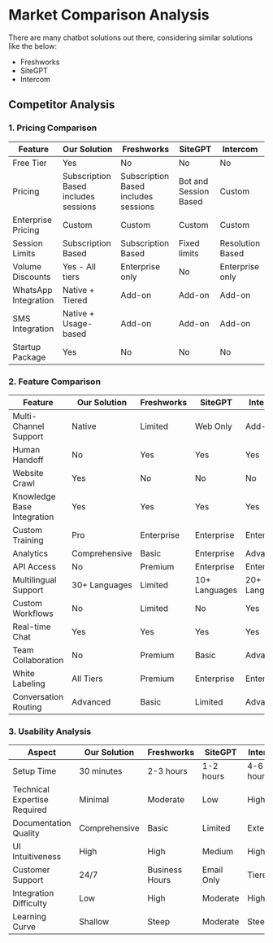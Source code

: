 # Market Comparison Analysis

There are many chatbot solutions out there, considering similar solutions like the below:
- Freshworks
- SiteGPT
- Intercom



## Competitor Analysis

### 1. Pricing Comparison
| Feature | Our Solution | Freshworks | SiteGPT | Intercom |
|---------|--------------|------------|----------|-----------|
| Free Tier | Yes | No | No | No |
| Pricing | Subscription Based includes sessions| Subscription Based includes sessions | Bot and Session Based | Custom |
| Enterprise Pricing | Custom | Custom | Custom | Custom |
| Session Limits | Subscription Based | Subscription Based | Fixed limits | Resolution Based |
| Volume Discounts | Yes - All tiers | Enterprise only | No | Enterprise only |
| WhatsApp Integration | Native + Tiered | Add-on | Add-on | Add-on |
| SMS Integration | Native + Usage-based | Add-on | Add-on | Add-on |
| Startup Package | Yes | No | No | No |



### 2. Feature Comparison

| Feature | Our Solution | Freshworks | SiteGPT | Intercom |
|---------|--------------|------------|----------|-----------|
| Multi-Channel Support | Native | Limited | Web Only | Add-on |
| Human Handoff | No | Yes | Yes | Yes |
| Website Crawl | Yes | No | No | No |
| Knowledge Base Integration | Yes | Yes | Yes | Yes |
| Custom Training | Pro | Enterprise | Enterprise | Enterprise |
| Analytics | Comprehensive | Basic | Enterprise | Advanced |
| API Access | No | Premium | Enterprise | Enterprise |
| Multilingual Support | 30+ Languages | Limited | 10+ Languages | 20+ Languages |
| Custom Workflows | No | Limited | No | Yes |
| Real-time Chat | Yes | Yes | Yes | Yes |
| Team Collaboration | No | Premium | Basic | Advanced |
| White Labeling | All Tiers | Premium | Enterprise | Enterprise |
| Conversation Routing | Advanced | Basic | Limited | Advanced |



### 3. Usability Analysis

| Aspect | Our Solution | Freshworks | SiteGPT | Intercom |
|---------|--------------|------------|----------|-----------|
| Setup Time | 30 minutes | 2-3 hours | 1-2 hours | 4-6 hours |
| Technical Expertise Required | Minimal | Moderate | Low | High |
| Documentation Quality | Comprehensive | Basic | Limited | Extensive |
| UI Intuitiveness | High | High | Medium | High |
| Customer Support | 24/7 | Business Hours | Email Only | Tiered |
| Integration Difficulty | Low | High | Moderate | High |
| Learning Curve | Shallow | Steep | Moderate | Steep |

